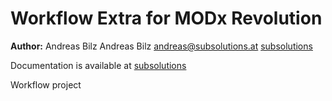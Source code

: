 Workflow Extra for MODx Revolution
=======================================


**Author:** Andreas Bilz Andreas Bilz <andreas@subsolutions.at> [subsolutions](http://www.subsolutions.at)

Documentation is available at [subsolutions]()

Workflow project
